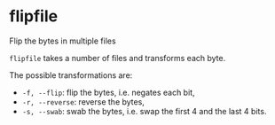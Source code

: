 # flipfile

Flip the bytes in multiple files

`flipfile` takes a number of files and transforms each byte.

The possible transformations are:

- `-f, --flip`: flip the bytes, i.e. negates each bit,
- `-r, --reverse`: reverse the bytes,
- `-s, --swab`: swab the bytes, i.e. swap the first 4 and the last 4 bits.
